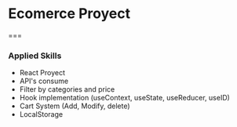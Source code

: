 # Ecomerce Proyect

===

### Applied Skills

+ React Proyect
+ API's consume
+ Filter by categories and price
+ Hook implementation (useContext, useState, useReducer, useID)
+ Cart System (Add, Modify, delete)
+ LocalStorage